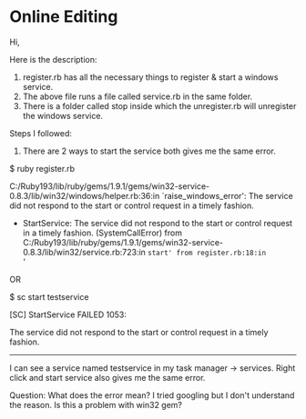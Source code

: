 Online Editing
==============

Hi, 

Here is the description: 

1. register.rb has all the necessary things to register & start a windows service.
2. The above file runs a file called service.rb in the same folder. 
3. There is a folder called stop inside which the unregister.rb will unregister the windows service. 

Steps I followed:

1. There are 2 ways to start the service both gives me the same error. 

$ ruby register.rb

C:/Ruby193/lib/ruby/gems/1.9.1/gems/win32-service-0.8.3/lib/win32/windows/helper.rb:36:in 
`raise_windows_error': The service did not respond to the start or control request in a timely fashion. 
- StartService: The service did not respond to the start or control request in a timely fashion. (SystemCallError)
from C:/Ruby193/lib/ruby/gems/1.9.1/gems/win32-service-0.8.3/lib/win32/service.rb:723:in `start'
from register.rb:18:in `<main>'

OR 

$ sc start testservice

[SC] StartService FAILED 1053:

The service did not respond to the start or control request in a timely fashion.

_________________________________________________________________________________________________________________________________________________________________________________________________________________

I can see a service named testservice in my task manager -> services. Right click and start service also gives me the same error. 

Question: What does the error mean? I tried googling but I don't understand the reason. Is this a problem with win32 gem?